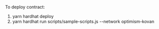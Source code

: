 To deploy contract:

1. yarn hardhat deploy
2. yarn hardhat run scripts/sample-scripts.js --network optimism-kovan

